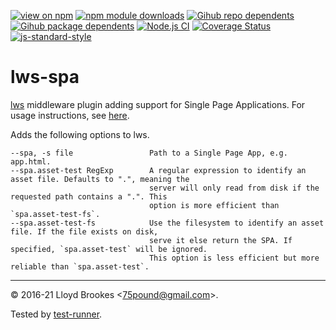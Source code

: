 [![view on npm](https://badgen.net/npm/v/lws-spa)](https://www.npmjs.org/package/lws-spa)
[![npm module downloads](https://badgen.net/npm/dt/lws-spa)](https://www.npmjs.org/package/lws-spa)
[![Gihub repo dependents](https://badgen.net/github/dependents-repo/lwsjs/spa)](https://github.com/lwsjs/spa/network/dependents?dependent_type=REPOSITORY)
[![Gihub package dependents](https://badgen.net/github/dependents-pkg/lwsjs/spa)](https://github.com/lwsjs/spa/network/dependents?dependent_type=PACKAGE)
[![Node.js CI](https://github.com/lwsjs/spa/actions/workflows/node.js.yml/badge.svg)](https://github.com/lwsjs/spa/actions/workflows/node.js.yml)
[![Coverage Status](https://coveralls.io/repos/github/lwsjs/spa/badge.svg)](https://coveralls.io/github/lwsjs/spa)
[![js-standard-style](https://img.shields.io/badge/code%20style-standard-brightgreen.svg)](https://github.com/feross/standard)

# lws-spa

[lws](https://github.com/lwsjs/lws) middleware plugin adding support for Single Page Applications. For usage instructions, see [here](https://github.com/lwsjs/local-web-server/wiki/How-to-serve-a-Single-Page-Application-(SPA)).

Adds the following options to lws.

```
--spa, -s file                 Path to a Single Page App, e.g. app.html.
--spa.asset-test RegExp        A regular expression to identify an asset file. Defaults to ".", meaning the
                               server will only read from disk if the requested path contains a ".". This
                               option is more efficient than `spa.asset-test-fs`.
--spa.asset-test-fs            Use the filesystem to identify an asset file. If the file exists on disk,
                               serve it else return the SPA. If specified, `spa.asset-test` will be ignored.
                               This option is less efficient but more reliable than `spa.asset-test`.
```

* * *

&copy; 2016-21 Lloyd Brookes \<75pound@gmail.com\>.

Tested by [test-runner](https://github.com/test-runner-js/test-runner).

